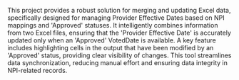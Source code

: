 
This project provides a robust solution for merging and updating Excel data, specifically designed for managing Provider Effective Dates based on NPI mappings and 'Approved' statuses. It intelligently combines information from two Excel files, ensuring that the 'Provider Effective Date' is accurately updated only when an 'Approved' VotedDate is available. A key feature includes highlighting cells in the output that have been modified by an 'Approved' status, providing clear visibility of changes. This tool streamlines data synchronization, reducing manual effort and ensuring data integrity in NPI-related records.
